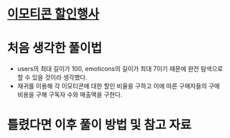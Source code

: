 # [이모티콘 할인행사](https://school.programmers.co.kr/learn/courses/30/lessons/150368)

# 처음 생각한 풀이법

- users의 최대 길이가 100, emoticons의 길이가 최대 7이기 때문에 완전 탐색으로 할 수 있을 것이라 생각했다.
- 재귀를 이용해 각 이모티콘에 대한 할인 비율을 구하고 이에 따른 구매자들의 구매 비용을 구해 구독자 수와 매출액을 구한다.

# 틀렸다면 이후 풀이 방법 및 참고 자료